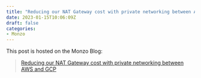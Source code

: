 ```yaml
---
title: "Reducing our NAT Gateway cost with private networking between AWS and GCP"
date: 2023-01-15T10:06:09Z
draft: false
categories:
- Monzo
---
```


This post is hosted on the Monzo Blog:

<!--more-->

> [Reducing our NAT Gateway cost with private networking between AWS and GCP](https://monzo.com/blog/2022/11/25/reducing-nat-gateway-cost-with-private-networking-between-aws-and-gcp)
